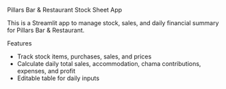 Pillars Bar & Restaurant Stock Sheet App

This is a Streamlit app to manage stock, sales, and daily financial summary for Pillars Bar & Restaurant.

Features
- Track stock items, purchases, sales, and prices  
- Calculate daily total sales, accommodation, chama contributions, expenses, and profit  
- Editable table for daily inputs
